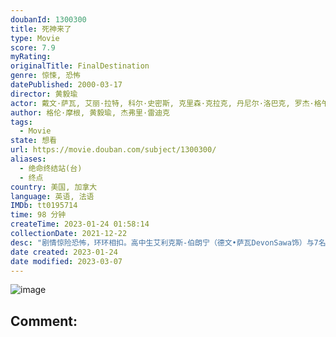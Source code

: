 ```yaml
---
doubanId: 1300300
title: 死神来了
type: Movie
score: 7.9
myRating: 
originalTitle: FinalDestination
genre: 惊悚, 恐怖
datePublished: 2000-03-17
director: 黄毅瑜
actor: 戴文·萨瓦, 艾丽·拉特, 科尔·史密斯, 克里森·克拉克, 丹尼尔·洛巴克, 罗杰·格午埃文·史密斯, 查德·多纳拉, 西恩·威廉·斯科特, 托尼·托德, 阿曼达·达特曼, 布兰登·费尔, 克里斯汀·查特莱恩, 芭芭拉·泰森, 丽莎·玛丽·卡鲁克
author: 格伦·摩根, 黄毅瑜, 杰弗里·雷迪克
tags:
  - Movie
state: 想看
url: https://movie.douban.com/subject/1300300/
aliases:
  - 绝命终结站(台)
  - 终点
country: 美国, 加拿大
language: 英语, 法语
IMDb: tt0195714
time: 98 分钟
createTime: 2023-01-24 01:58:14
collectionDate: 2021-12-22
desc: "剧情惊险恐怖，环环相扣。高中生艾利克斯-伯朗宁（德文•萨瓦DevonSawa饰）与7名同班同学登机前往巴黎。起飞前，他突然预感到恐怖的一幕：飞机将会在空中爆炸。艾利克斯非常惊恐，大喊飞机即将出..."
date created: 2023-01-24
date modified: 2023-03-07
---
```


![image](p2867790676.jpg)

Comment:
---
